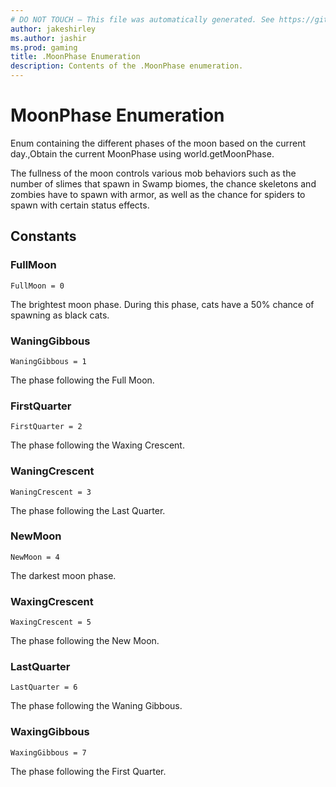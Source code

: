 ```yaml
---
# DO NOT TOUCH — This file was automatically generated. See https://github.com/mojang/minecraftapidocsgenerator to modify descriptions, examples, etc.
author: jakeshirley
ms.author: jashir
ms.prod: gaming
title: .MoonPhase Enumeration
description: Contents of the .MoonPhase enumeration.
---
```

# MoonPhase Enumeration

Enum containing the different phases of the moon based on the current day.,Obtain the current MoonPhase using world.getMoonPhase.



The fullness of the moon controls various mob behaviors such as the number of slimes that spawn in Swamp biomes, the chance skeletons and zombies have to spawn with armor, as well as the chance for spiders to spawn with certain status effects.

## Constants
### **FullMoon**
`FullMoon = 0`

The brightest moon phase. During this phase, cats have a 50% chance of spawning as black cats.
### **WaningGibbous**
`WaningGibbous = 1`

The phase following the Full Moon.
### **FirstQuarter**
`FirstQuarter = 2`

The phase following the Waxing Crescent.
### **WaningCrescent**
`WaningCrescent = 3`

The phase following the Last Quarter.
### **NewMoon**
`NewMoon = 4`

The darkest moon phase.
### **WaxingCrescent**
`WaxingCrescent = 5`

The phase following the New Moon.
### **LastQuarter**
`LastQuarter = 6`

The phase following the Waning Gibbous.
### **WaxingGibbous**
`WaxingGibbous = 7`

The phase following the First Quarter.
